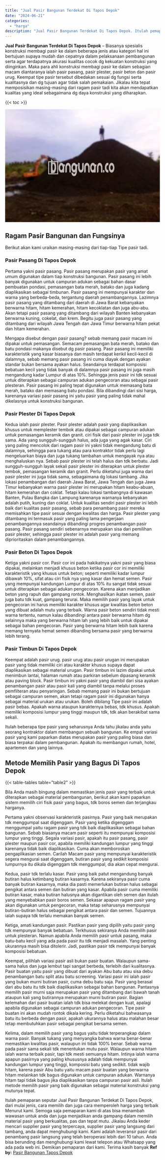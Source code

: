 ```yaml
---
title: "Jual Pasir Bangunan Terdekat Di Tapos Depok"
date: "2024-06-21"
categories: 
  - "harga"
description: "Jual Pasir Bangunan Terdekat Di Tapos Depok. Itulah pemaparan seputar Jual Pasir Bangunan Terdekat Di Tapos Depok, dari mulai jenis, cara memilih dan juga ca..."
---
```


**Jual Pasir Bangunan Terdekat Di Tapos Depok** – Biasanya spesialis konstruksi membagi pasir ke dalam beberapa jenis atau kategori hal ini bertujuan supaya mudah dan cepatnya dalam pelaksanaan pembangunan serta agar terdapatnya akurasi kualitas cocok dg kekuatan konstruksi yang diinginkan. Maka para ahli konstruksi membagi pasir ke dalam sebagian macam diantaranya ialah pasir pasang, pasir plester, pasir beton dan pasir urug. Keempat tipe pasir tersebut dibedakan sesuai dg fungsi serta kualitasnya dan dg tujuan agar tidak salah pemakaian. Jikalau kita tepat memposisikan masing-masing dari ragam pasir tadi kita akan mendapatkan kualitas yang ideal sebagaimana dg daya konstruksi yang diharapkan.

{{< toc >}}

![Jual Pasir Bangunan Terdekat Di Tapos Depok](/images/jual-pasir-bangunan-68.png)

## Ragam Pasir Bangunan dan Fungsinya

Berikut akan kami uraikan masing-masing dari tiap-tiap Tipe pasir tadi.

### Pasir Pasang Di Tapos Depok

Pertama yakni pasir pasang. Pasir pasang merupakan pasir yang amat umum digunakan dalam tiap konstruksi bangunan. Pasir pasang ini lebih banyak digunakan untuk campuran adukan sebagai bahan dasar pembuatan pondasi, pemasangan bata merah, batako dan juga kadang diaplikasikan sebagai timbunan. Pasir pasang ini mempunyai karakter dan warna yang berbeda-beda, tergantung daerah penambangannya. Lazimnya pasir pasang yang ditambang dari daerah di Jawa Barat kebanyakan berwarna hitam, hitam kemerahan, hitam kecoklatan dan juga abu-abu. Akan tetapi pasir pasang yang ditambang dari wilayah Banten kebanyakan berwarna kuning, cokelat, dan krem. Begitu juga pasir pasang yang ditambang dari wilayah Jawa Tengah dan Jawa Timur berwarna hitam pekat dan hitam kemerahan.

Mengapa disebut dengan pasir pasang? sebab memang pasir macam ini dipakai untuk pemasangan. Semacam pemasangan bata merah, batako dan batu pondasi makanya disebut dg pasir pasang. Pasir pasang ini memiliki karakteristik yang kasar biasanya dan masih terdapat kerikil kecil-kecil di dalamnya, sebab memang pasir pasang ini cuma diayak dengan ayakan standar bukan bersama ayakan halus. Seandainya terdapat komposisi bebatuan kecil yang tidak banyak di dalamnya pasir pasang ini juga masih mengandung kadar Lumpur di atas 10%. Sehingga jenis pasir ini tdk sesuai untuk diterapkan sebagai campuran adukan pengecoran atau sebagai pasir plesteran. Pasir pasang ini paling tepat digunakan untuk memasang bata merah, batako dan memasang batu pondasi. Bila dibandingi dari sisi harga, karenanya variasi pasir pasang ini yaitu pasir yang paling tidak mahal dikelasnya untuk konstruksi bangunan.

### Pasir Plester Di Tapos Depok

Kedua ialah pasir plester. Pasir plester adalah pasir yang diaplikasikan khusus untuk memplester tembok atau dipakai sebagai campuran adukan untuk pemasangan keramik dan granit. ciri fisik dari pasir plester ini juga tdk sama. Ada yang sungguh-sungguh halus, ada juga yang agak kasar. Ciri yang paling mencolok dari ragam pasir ini yakni tidak mengandung batu di dalamnya, sehingga para tukang atau para kontraktor tidak perlu lagi mengeluarkan biaya dan juga tukang tambahan untuk mengayak nya atau menghaluskan nya. Sebab pasir plester ini telah halus dan tdk berbatu. Jadi sungguh-sungguh layak sekali pasir plester ini diterapkan untuk plester tembok, pemasangan keramik dan granit. Perlu diketahui juga warna dari pasir plester ini juga tidak sama, sebagaimana dg lokasi tambang. Jika lokasi penambangan dari daerah Jawa Barat, Jawa Tengah dan juga Jawa Timur kebanyakan warna pasir plester ini merupakan hitam keabu-abuan, hitam kemerahan dan coklat. Tetapi kalau lokasi tambangnya di kawasan Banten, Pulau Bangka dan Lampung karenanya warnanya kebanyakan adalah putih, kuning dan coklat. Untuk kualitas sendiri pasir plester ini lebih baik dari kualitas pasir pasang, sebab para penambang pasir mereka memisahkan tipe pasir sesuai dengan kwalitas dan harga. Pasir plester yang ditambang ini termasuk pasir yang paling lama pengerjaan penambangannya seandainya dibandingi progres penambangan pasir pasang. Pasir pasang sendiri sebenarnya merupakan sisa dari pemilihan pasir plester, sehingga pasir plester ini adalah pasir yang memang diprioritaskan dalam penambangannya.

### Pasir Beton Di Tapos Depok

Ketiga yakni pasir cor. Pasir cor ini pada hakikatnya yakni pasir yang biasa dipakai, melainkan menjadi khusus beton ketika pasir cor ini memiliki karakteristik yang khusus untuk beton; seperti memiliki kadar lumpur dibawah 10%, sifat atau ciri fisik nya yang kasar dan hemat semen. Pasir yang mempunyai kandungan Lumpur di atas 10% itu sangat tidak sesuai untuk diterapkan sebagai adukan pengecoran. Karena akan menjadikan beton yang rapuh dan gampang rontok. Menghasilkan ikatan semen, pasir juga batu tdk kuat, gampang terurai. Maka memilih pasir yang layak untuk pengecoran ini harus memiliki karakter khusus agar kwalitas beton beton yang dibuat adalah mutu yang terbaik. Warna pasir beton sendiri tidak mesti warna tertentu, namun kalau dibandingi antara pasir berwarna hitam dg selainnya maka yang berwarna hitam lah yang lebih baik untuk dipakai sebagai bahan pengecoran. Pasir yang berwarna hitam lebih baik karena memang ternyata hemat semen dibanding bersama pasir yang berwarna lebih terang.

### Pasir Timbun Di Tapos Depok

Keempat adalah pasir urug. pasir urug atau pasir urugan ini merupakan pasir yang tidak memiliki ciri atau karakter khusus supaya dapat diaplikasikan sebagai material urugan. Pasir timbun ini lazim dipakai untuk menimbun lantai, halaman rumah atau parkiran sebelum dipasang keramik atau paving block. Pasir timbun ini yakni pasir yang diambil dari sisa ayakan penambangan pasir atau pasir kali yang diambil tanpa melalui proses pemfilteran atau penyaringan. Sebab memang pasir ini bukan bertujuan sebagai campuran semen, akan tetapi ragam pasir ini digunakan hanya sebagai material urukan atau urukan. Boleh dibilang Tipe pasir ini adalah pasir bebas. Apakah warna ataupun karakternya bebas, tdk khusus. Apakah memiliki komposisi lumpur yang tinggi maupun tdk, tdk akan berakibat sama sekali.

Itulah beberapa tipe pasir yang seharusnya Anda tahu jikalau anda yaitu seorang kontraktor dalam membangun sebuah bangunan. Ke empat variasi pasir yang kami paparkan diatas merupakan pasir yang paling biasa dan biasa terpakai dalam pembangunan. Apakah itu membangun rumah, hotel, apartemen dan yang lainnya.

## Metode Memilih Pasir yang Bagus Di Tapos Depok

{{< table-tables table="table2" >}}

Bila Anda masih bingung dalam memastikan jenis pasir yang terbaik untuk diterapkan sebagai material pembangunan, berikut akan kami paparkan sistem memilih ciri fisik pasir yang bagus, tdk boros semen dan terjangkau harganya.

Pertama yakni observasi karakteristik pasirnya. Pasir yang baik merupakan tdk menggumpal saat digenggam. Pasir yang ketika digenggam menggumpal yaitu ragam pasir yang tdk baik diaplikasikan sebagai bahan bangunan. Sebab biasanya macam pasir seperti itu mempunyai komposisi lumpur yang tinggi. Segala variasi pasir, apakah itu pasir pasang, pasir plester maupun pasir cor, apabila memiliki kandungan lumpur yang tinggi karenanya tidak baik diaplikasikan. Cuma akan memboroskan pengaplikasian semen. Carilah Macam pasir yang mempunyai karakteristik segera mengurai saat digenggam, butiran pasir yang sedikit komposisi lumpurnya itu dikala digenggam tdk menggumpal, dia akan cepat mengurai.

Kedua, pasir tdk terlalu kasar. Pasir yang baik patut mengandung banyak butiran halus ketimbang butiran kasarnya. Karena sekiranya pasir cuma banyak butiran kasarnya, maka dia pasti memerlukan butiran halus sebagai pengikat antara semen dan butiran yang kasar. Apabila pasir cuma memiliki butiran kasar, maka butiran halusnya akan digantikan oleh semen dan itulah yang menyebabkan pasir boros semen. Sekasar apapun ragam pasir yang akan digunakan untuk pengecoran, maka tetap seharusnya mempunyai butiran-butiran halus sebagai pengikat antara pasir dan semen. Tujuannya ialah supaya tdk terlalu memakan banyak semen.

Ketiga, amati kandungan pasir. Pastikan pasir yang dipilih yaitu pasir yang tdk mempunyai banyak bebatuan. Terkhusus sekiranya Anda memilih pasir untuk plesteran. Namun apabila Anda memilih pasir untuk pasang, maka batu-batu kecil yang ada pada pasir itu tdk menjadi masalah. Yang penting ukurannya masih bisa ditolerir. Jadi, pastikan pasir tdk mempunyai banyak komposisi bebatuan.

Keempat, pilihlah variasi pasir asli bukan pasir buatan. Walaupun sama-sama halus dan juga lembut tapi sangat berbeda, terlebih dari kualitasnya. Pasir buatan yaitu pasir yang dibuat dari ayakan Abu batu atau sisa debu penambangan batu split atau batu screening. Variasi pasir ini ialah pasir yang bukan murni butiran pasir, cuma debu batu saja. Pasir yang berasal dari abu batu itu tdk baik diaplikasikan sebagai bahan bangunan. Pantasnya memilih pasir murni saja merupakan pasir yang ditambang dari bawah tanah ataupun kali yang butirannya merupakan murni butiran pasir. Bagian kelemahan dari pasir buatan ialah tdk bisa melekat dengan kuat, apalagi apabila digunakan sebagai campuran adukan pengecoran. Tipe pasir buatan ini akan mudah rontok dikala kering. Perlu diketahui bahwasanya batu itu berbeda dengan pasir, apakah ukurannya halus atau malahan besar tetap membutuhkan pasir sebagai pengikat bersama semen.

Kelima, dalam memilih pasir yang bagus yaitu tidak terperangkap dalam warna pasir. Banyak tukang yang menyangka bahwa warna benar-benar memastikan kwalitas pasir, walaupun ini tidak 100% benar. Sebab warna pada pasir sama sekali tdk menentukan mutu pasir. Walaupun warna hitam ialah warna terbaik pasir, tapi tdk mesti semuanya hitam. Intinya ialah warna apapun pasirnya yang paling khususnya adalah tidak mempunyai kandungan lumpur yang tinggi, komposisi batu yang sedikit. tidak wajib hitam, karena pasir Abu batu yaitu macam pasir buatan yang berwarna hitam melainkan tdk bagus digunakan untuk campuran adukan. Warnanya hitam tapi tidak bagus jika diaplikasikan tanpa campuran pasir asli. Itulah metode memilih pasir yang baik digunakan sebagai material konstruksi yang mutunya tepat.

Itulah pemaparan seputar Jual Pasir Bangunan Terdekat Di Tapos Depok, dari mulai jenis, cara memilih dan juga cara memperoleh harga yang terbaik Menurut kami. Semoga saja pemaparan kami di atas bisa menambah wawasan untuk anda dan juga menjadikan anda gampang dalam memilih material pasir yang berkualitas, pas dan tepat mutu. Jikalau Anda keder mencari supplier pasir yang terpercaya, supplier pasir yang langsung dari tambang, anda dapat menghubungi kami. Kami adalah leveransir pasir dari penambang pasir langsung yang telah beroperasi lebih dari 10 tahun. Anda bisa berunding dan menghubungi kami lewat telepon atau Whatsapp yang ada pada web ini. Demikian pemaparan dari kami. Terima kasih banyak
**Ref by:** [Pasir Bangunan Tapos Depok](https://id.wikipedia.org/wiki/Pasir)
